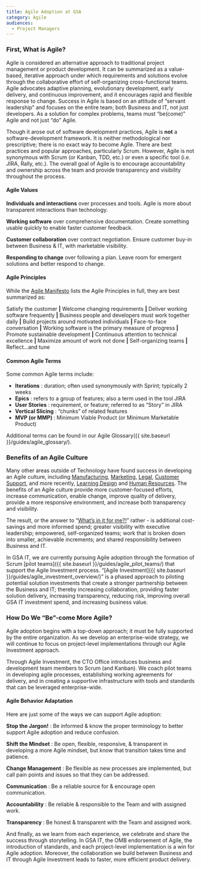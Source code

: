```yaml
---
title: Agile Adoption at GSA
category: Agile
audiences:
  - Project Managers
---
```


### First, What is Agile?

Agile is considered an alternative approach to traditional project management or product development. It can be summarized as a value-based, iterative approach under which requirements and solutions evolve through the collaborative effort of self-organizing cross-functional teams. Agile advocates adaptive planning, evolutionary development, early delivery, and continuous improvement, and it encourages rapid and flexible response to change. Success in Agile is based on an attitude of “servant leadership” and focuses on the entire team; both Business and IT, not just developers. As a solution for complex problems, teams must “be(come)” Agile and not just “do” Agile.

Though it arose out of software development practices, Agile is **not** a software-development framework. It is neither methodological nor prescriptive; there is no exact way to become Agile. There are best practices and popular approaches, particularly Scrum. However, Agile is not synonymous with Scrum (or Kanban, TDD, etc.) or even a specific tool (i.e. JIRA, Rally, etc.). The overall goal of Agile is to encourage accountability and ownership across the team and provide transparency and visibility throughout the process.

#### Agile Values

**Individuals and interactions** over processes and tools. Agile is more about transparent interactions than technology.

**Working software** over comprehensive documentation. Create something usable quickly to enable faster customer feedback. 

**Customer collaboration** over contract negotiation. Ensure customer buy-in between Business & IT, with marketable visibility.

**Responding to change** over following a plan. Leave room for emergent solutions and better respond to change.

#### Agile Principles
While the [Agile Manifesto](http://agilemanifesto.org/) lists the Agile Principles in full, they are best summarized as:

Satisfy the customer  **|**  Welcome changing requirements  **|**  Deliver working software frequently  **|**  Business people and developers must work together daily  **|**  Build projects around motivated individuals  **|**  Face-to-face conversation   **|**  Working software is the primary measure of progress  **|**  Promote sustainable development  **|**  Continuous attention to technical excellence  **|**  Maximize amount of work not done  **|**  Self-organizing teams  **|**  Reflect...and tune

#### Common Agile Terms
Some common Agile terms include:

* **Iterations** : duration; often used synonymously with Sprint; typically 2 weeks
* **Epics**	: refers to a group of features; also a term used in the tool JIRA
* **User Stories** : requirement, or feature; referred to as “Story” in JIRA
* **Vertical Slicing** : “chunks” of related features
* **MVP (or MMP)** : Minimum Viable Product (or Minimum Marketable Product)

Additional terms can be found in our Agile Glossary({{ site.baseurl }}/guides/agile_glossary/).

### Benefits of an Agile Culture
Many other areas outside of Technology have found success in developing an Agile culture, including [Manufacturing](http://www.fujitsu.com/global/documents/about/resources/publications/fstj/archives/vol43-1/paper16.pdf), [Marketing](http://agilemarketingmanifesto.org/), [Legal](http://www.abajournal.com/legalrebels/article/the_rise_of_the_agile_lawyer/), [Customer Support](http://www.award-entry.nl/2014/cases/klm/happy-to-help/), and more recently, [Learning Design](http://www.bottomlineperformance.com/what-is-agile-learning-design/) and [Human Resources](http://hr-gazette.com/hr-agile-manifesto/). The benefits of an Agile culture provide more customer-focused efforts, increase communication, enable change, improve quality of delivery, provide a more responsive environment, and increase both transparency and visibility. 

The result, or the answer to “[What’s in it for me?!](https://hbr.org/2016/05/embracing-agile)” rather - is additional cost-savings and more informed spend; greater visibility with executive leadership; empowered, self-organized teams; work that is broken down into smaller, achievable increments; and shared responsibility between Business and IT.

In GSA IT, we are currently pursuing Agile adoption through the formation of Scrum [pilot teams]({{ site.baseurl }}/guides/agile_pilot_teams/) that support the Agile Investment process. “[Agile Investment]({{ site.baseurl }}/guides/agile_investment_overview/)” is a phased approach to piloting potential solution investments that create a stronger partnership between the Business and IT; thereby increasing collaboration, providing faster solution delivery, increasing transparency, reducing risk, improving overall GSA IT investment spend, and increasing business value.

### How Do We “Be”-come More Agile?
Agile adoption begins with a top-down approach; it must be fully supported by the entire organization. As we develop an enterprise-wide strategy, we will continue to focus on project-level implementations through our Agile Investment approach.

Through Agile Investment, the CTO Office introduces business and development team members to Scrum (and Kanban). We coach pilot teams in developing agile processes, establishing working agreements for delivery, and in creating a supportive infrastructure with tools and standards that can be leveraged enterprise-wide.

#### Agile Behavior Adaptation
Here are just some of the ways we can support Agile adoption:

**Stop the Jargon!** : Be informed & know the proper terminology to better support Agile adoption and reduce confusion.

**Shift the Mindset** : Be open, flexible, responsive, & transparent in developing a more Agile mindset, but know that transition takes time and patience.

**Change Management** : Be flexible as new processes are implemented, but call pain points and issues so that they can be addressed.

**Communication** : Be a reliable source for & encourage open communication.

**Accountability** : Be reliable & responsible to the Team and with assigned work.

**Transparency** : Be honest & transparent with the Team and assigned work.

And finally, as we learn from each experience, we celebrate and share the success through storytelling. In GSA IT, the OMB endorsement of Agile, the introduction of standards, and each project-level implementation is a win for Agile adoption. Moreover, the collaboration we build between Business and IT through Agile Investment leads to faster, more efficient product delivery.
